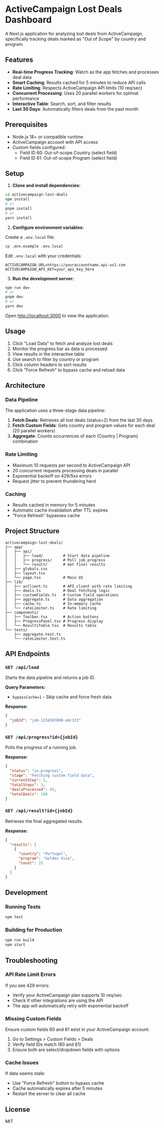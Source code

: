 # ActiveCampaign Lost Deals Dashboard

A Next.js application for analyzing lost deals from ActiveCampaign, specifically tracking deals marked as "Out of Scope" by country and program.

## Features

- **Real-time Progress Tracking**: Watch as the app fetches and processes deal data
- **Smart Caching**: Results cached for 5 minutes to reduce API calls
- **Rate Limiting**: Respects ActiveCampaign API limits (10 req/sec)
- **Concurrent Processing**: Uses 20 parallel workers for optimal performance
- **Interactive Table**: Search, sort, and filter results
- **Last 30 Days**: Automatically filters deals from the past month

## Prerequisites

- Node.js 18+ or compatible runtime
- ActiveCampaign account with API access
- Custom fields configured:
  - Field ID 60: Out-of-scope Country (select field)
  - Field ID 61: Out-of-scope Program (select field)

## Setup

1. **Clone and install dependencies:**
```bash
cd activecampaign-lost-deals
npm install
# or
pnpm install
# or
yarn install
```

2. **Configure environment variables:**

Create a `.env.local` file:
```bash
cp .env.example .env.local
```

Edit `.env.local` with your credentials:
```
ACTIVECAMPAIGN_URL=https://youraccountname.api-us1.com
ACTIVECAMPAIGN_API_KEY=your_api_key_here
```

3. **Run the development server:**
```bash
npm run dev
# or
pnpm dev
# or
yarn dev
```

Open [http://localhost:3000](http://localhost:3000) to view the application.

## Usage

1. Click "Load Data" to fetch and analyze lost deals
2. Monitor the progress bar as data is processed
3. View results in the interactive table
4. Use search to filter by country or program
5. Click column headers to sort results
6. Click "Force Refresh" to bypass cache and reload data

## Architecture

### Data Pipeline

The application uses a three-stage data pipeline:

1. **Fetch Deals**: Retrieves all lost deals (status=2) from the last 30 days
2. **Fetch Custom Fields**: Gets country and program values for each deal (20 parallel workers)
3. **Aggregate**: Counts occurrences of each (Country | Program) combination

### Rate Limiting

- Maximum 10 requests per second to ActiveCampaign API
- 20 concurrent requests processing deals in parallel
- Exponential backoff on 429/5xx errors
- Request jitter to prevent thundering herd

### Caching

- Results cached in memory for 5 minutes
- Automatic cache invalidation after TTL expires
- "Force Refresh" bypasses cache

## Project Structure
```
activecampaign-lost-deals/
├── app/
│   ├── api/
│   │   ├── load/         # Start data pipeline
│   │   ├── progress/     # Poll job progress
│   │   └── result/       # Get final results
│   ├── globals.css
│   ├── layout.tsx
│   └── page.tsx          # Main UI
├── lib/
│   ├── acClient.ts       # API client with rate limiting
│   ├── deals.ts          # Deal fetching logic
│   ├── customFields.ts   # Custom field operations
│   ├── aggregate.ts      # Data aggregation
│   ├── cache.ts          # In-memory cache
│   └── rateLimiter.ts    # Rate limiting
├── components/
│   ├── Toolbar.tsx       # Action buttons
│   ├── ProgressPanel.tsx # Progress display
│   └── ResultsTable.tsx  # Results table
└── tests/
    ├── aggregate.test.ts
    └── rateLimiter.test.ts
```

## API Endpoints

### `GET /api/load`

Starts the data pipeline and returns a job ID.

**Query Parameters:**
- `bypassCache=1` - Skip cache and force fresh data

**Response:**
```json
{
  "jobId": "job-1234567890-abc123"
}
```

### `GET /api/progress?id={jobId}`

Polls the progress of a running job.

**Response:**
```json
{
  "status": "in_progress",
  "stage": "Fetching custom field data",
  "currentStep": 2,
  "totalSteps": 3,
  "dealsProcessed": 45,
  "totalDeals": 100
}
```

### `GET /api/result?id={jobId}`

Retrieves the final aggregated results.

**Response:**
```json
{
  "results": [
    {
      "country": "Portugal",
      "program": "Golden Visa",
      "count": 25
    }
  ]
}
```

## Development

### Running Tests
```bash
npm test
```

### Building for Production
```bash
npm run build
npm start
```

## Troubleshooting

### API Rate Limit Errors

If you see 429 errors:
- Verify your ActiveCampaign plan supports 10 req/sec
- Check if other integrations are using the API
- The app will automatically retry with exponential backoff

### Missing Custom Fields

Ensure custom fields 60 and 61 exist in your ActiveCampaign account:
1. Go to Settings > Custom Fields > Deals
2. Verify field IDs match (60 and 61)
3. Ensure both are select/dropdown fields with options

### Cache Issues

If data seems stale:
- Use "Force Refresh" button to bypass cache
- Cache automatically expires after 5 minutes
- Restart the server to clear all cache

## License

MIT